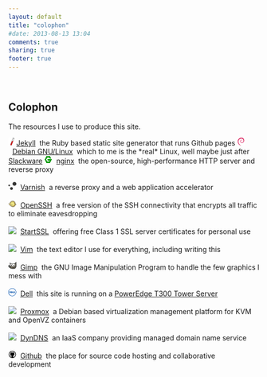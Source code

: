 ```yaml
---
layout: default
title: "colophon"
#date: 2013-08-13 13:04
comments: true
sharing: true
footer: true
---
```

<br />
<h2>Colophon</h2>
<p>The resources I use to produce this site.</p>
<img src="/assets/colophon/jekyll.png" height="16" weight="16" border="0"><a href="http://jekyllrb.com/">Jekyll</a>&nbsp;&nbsp;the Ruby based static site generator that runs Github pages
<img src="/assets/colophon/debian.png" border="0">&nbsp;&nbsp;<a href="http://debian.org">Debian GNU/Linux</a>&nbsp;&nbsp;which to me is the *real* Linux, well maybe just after <a href="http://slackware.com">Slackware</a>
<img src="/assets/colophon/nginx.png" border="0">&nbsp;&nbsp;<a href="http://nginx.org">nginx</a>&nbsp;&nbsp;the open-source, high-performance HTTP server and reverse proxy<br /><br />
<img src="/assets/colophon/varnish.png" height="16" width="16" border="0">&nbsp;&nbsp;<a href="https://www.varnish-cache.org/">Varnish</a>&nbsp;&nbsp;a reverse proxy and a web application accelerator<br /><br />
<img src="/assets/colophon/openssh.png" border="0">&nbsp;&nbsp;<a href="http://openssh.org">OpenSSH</a>&nbsp;&nbsp;a free version of the SSH connectivity that encrypts all traffic to eliminate eavesdropping<br /><br />
<img src="/assets/colophon/startssl.png" border="0">&nbsp;&nbsp;<a href="https://startssl.org">StartSSL</a>&nbsp;&nbsp;offering free Class 1 SSL server certificates for personal use<br /><br />
<img src="/assets/colophon/vim.png" border="0">&nbsp;&nbsp;<a href="http://www.vim.org">Vim</a>&nbsp;&nbsp;the text editor I use for everything, including writing this<br /><br /> 
<img src="/assets/colophon/gimp.png" border="0">&nbsp;&nbsp;<a href="http://www.gimp.org">Gimp</a>&nbsp;&nbsp;the GNU Image Manipulation Program to handle the few graphics I mess with<br /><br /> 
<img src="/assets/colophon/dell.png" border="0">&nbsp;&nbsp;<a href="http://www.dell.com">Dell</a>&nbsp;&nbsp;this site is running on a <a href="https://www.dell.com/us/dfb/p/poweredge-t300/pd">PowerEdge T300 Tower Server</a><br /><br /> 
<img src="/assets/colophon/proxmox.png" border="0">&nbsp;&nbsp;<a href="http://www.proxmox.com/">Proxmox</a>&nbsp;&nbsp;a Debian based virtualization management platform for KVM and OpenVZ containers<br /><br /> 
<img src="/assets/colophon/dyndns.png" border="0">&nbsp;&nbsp;<a href="https://dyn.com">DynDNS</a>&nbsp;&nbsp;an IaaS company providing managed domain name service<br /><br /> 
<img src="/assets/colophon/github.png" border="0">&nbsp;&nbsp;<a href="http://github.com">Github</a>&nbsp;&nbsp;the place for source code hosting and collaborative development<br /><br /> 
</p>
